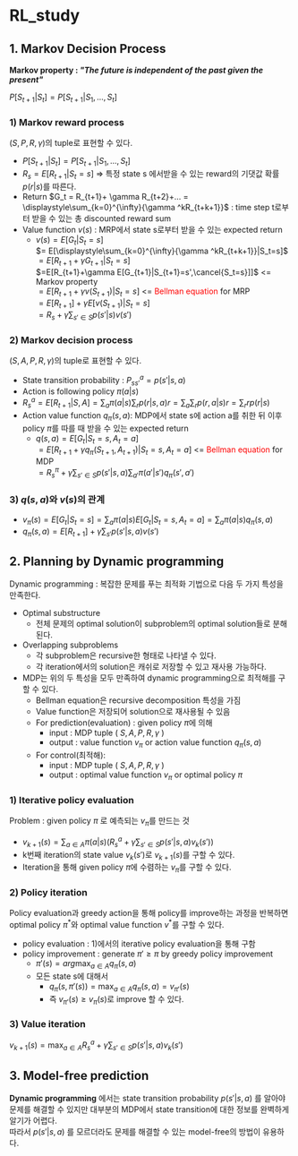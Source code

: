 # RL_study

## 1. Markov Decision Process

**Markov property : *"The future is independent of the past given the present"***

$P[S_{t+1}| S_t] = P[S_{t+1} | S_1, ..., S_t]$

### 1) Markov reward process  
$(S,P,R,\gamma)$의 tuple로 표현할 수 있다.  
* $P[S_{t+1}| S_t] = P[S_{t+1} | S_1, ..., S_t]$  
* $R_s = E[R_{t+1}|S_t=s]$ => 특정 state s 에서받을 수 있는 reward의 기댓값 확률 $p(r|s)$를 따른다.  
* Return $G_t = R_{t+1}+ \gamma R_{t+2}+... = \displaystyle\sum_{k=0}^{\infty}{\gamma ^kR_{t+k+1}}$ : time step t로부터 받을 수 있는 총 discounted reward sum
* Value function $v(s)$ : MRP에서 state s로부터 받을 수 있는 expected return
  * $v(s) = E[G_t|S_t=s]$  
  $= E[\displaystyle\sum_{k=0}^{\infty}{\gamma ^kR_{t+k+1}}|S_t=s]$  
  $=E[R_{t+1}+\gamma G_{t+1}|S_t=s]$  
  $=E[R_{t+1}+\gamma E[G_{t+1}|S_{t+1}=s',\cancel{S_t=s}]]$ <= Markov property  
  $=E[R_{t+1}+\gamma v(S_{t+1})|S_t = s]$ <= <span style="color:red">Bellman equation</span> for MRP  
  $=E[R_{t+1}]+\gamma E[v(S_{t+1})|S_t=s]$  
  $=R_s+\gamma \displaystyle\sum_{s'\in S}{p(s'|s)v(s')}$
### 2) Markov decision process
$(S,A,P,R,\gamma )$의 tuple로 표현할 수 있다.
* State transition probability : $P_{ss'}^a=p(s'|s,a)$
* Action is following policy $\pi (a|s)$
* $R_s^a=E[R_{t+1}|S,A] = \displaystyle\sum_{a}{\pi(a|s)} \displaystyle\sum_{r}{p(r|s,a)r}=\displaystyle\sum_{a} \displaystyle\sum_{r}{p(r,a|s)r}=\displaystyle\sum_{r}{rp(r|s)}$
* Action value function $q_\pi (s,a)$: MDP에서 state s에 action a를 취한 뒤 이후 policy $\pi$를 따를 때 받을 수 있는 expected return  
  * $q(s,a)=E[G_t|S_t=s,A_t=a]$  
  $=E[R_{t+1}+ \gamma q_\pi (S_{t+1},A_{t+1})|S_t=s,A_t=a]$ <= <span style="color:red">Bellman equation </span> for MDP    
  $=R_s^\pi+\gamma \displaystyle\sum_{s' \in S}{p(s'|s,a)}\displaystyle\sum_{a'}{\pi(a'|s')}q_\pi (s',a')$  

### 3) $q(s,a)$와 $v(s)$의 관계
* $v_\pi (s) = E[G_t|S_t=s]=\displaystyle\sum_{a}{\pi (a|s)}E[G_t|S_t=s,A_t=a]=\displaystyle\sum_{a}{\pi (a|s)}q_\pi (s,a)$  
* $q_\pi (s,a)= E[R_{t+1}]+\gamma \displaystyle\sum_{s'}{p(s'|s,a)}v(s')$

## 2. Planning by Dynamic programming

Dynamic programming : 복잡한 문제를 푸는 최적화 기법으로 다음 두 가지 특성을 만족한다.
- Optimal substructure
  - 전체 문제의 optimal solution이 subproblem의 optimal solution들로 분해된다.
- Overlapping subproblems
  - 각 subproblem은 recursive한 형태로 나타낼 수 있다.
  - 각 iteration에서의 solution은 캐쉬로 저장할 수 있고 재사용 가능하다.
- MDP는 위의 두 특성을 모두 만족하여 dynamic programming으로 최적해를 구할 수 있다.
  - Bellman equation은 recursive decomposition 특성을 가짐
  - Value function은 저장되어 solution으로 재사용될 수 있음
  - For prediction(evaluation) : given policy $\pi$에 의해
    - input : MDP tuple ( $S, A, P, R, \gamma$ )  
    - output : value function $v_{\pi}$ or action value function $q_{\pi}(s,a)$
  - For control(최적해):
    - input : MDP tuple ( $S, A, P, R, \gamma$ )  
    - output : optimal value function $v_{\pi}$ or optimal policy $\pi$
### 1) Iterative policy evaluation
Problem : given policy $\pi$ 로 예측되는 $v_{\pi}$를 만드는 것  
- $v_{k+1}(s) = \sum_{a \in A}{\pi(a|s)}(R_s^a+\gamma \sum_{s' \in S}{p(s'|s,a)v_k(s')})$
- k번째 iteration의 state value $v_k(s')$로 $v_{k+1}(s)$를 구할 수 있다.
- Iteration을 통해 given policy $\pi$에 수렴하는 $v_{\pi}$를 구할 수 있다.
### 2) Policy iteration
Policy evaluation과 greedy action을 통해 policy를 improve하는 과정을 반복하면  
optimal policy $\pi^{*}$와 optimal value function $v^{*}$를 구할 수 있다.
- policy evaluation : 1)에서의 iterative policy evaluation을 통해 구함
- policy improvement : generate $\pi ' \ge \pi$ by greedy policy improvement
  - $\pi'(s) = arg\max_{a \in A}{q_\pi(s,a)}$
  - 모든 state s에 대해서 
    - $q_\pi(s, \pi '(s)) = \max_{a \in A}{q_\pi(s,a)} = v_{\pi '}(s)$
    - 즉 $v_{\pi '}(s) \ge v_\pi(s)$로 improve 할 수 있다.
### 3) Value iteration
$v_{k+1}(s) = \max_{a \in A}{R_s^a + \gamma \sum_{s' \in S}{p(s'|s,a)v_k(s')}}$

## 3. Model-free prediction
**Dynamic programming** 에서는 state transition probability $p(s'|s,a)$ 를 알아야 문제를 해결할 수 있지만 대부분의 MDP에서 state transition에 대한 정보를 완벽하게 알기가 어렵다.  
따라서 $p(s'|s,a)$ 를 모르더라도 문제를 해결할 수 있는 model-free의 방법이 유용하다.

